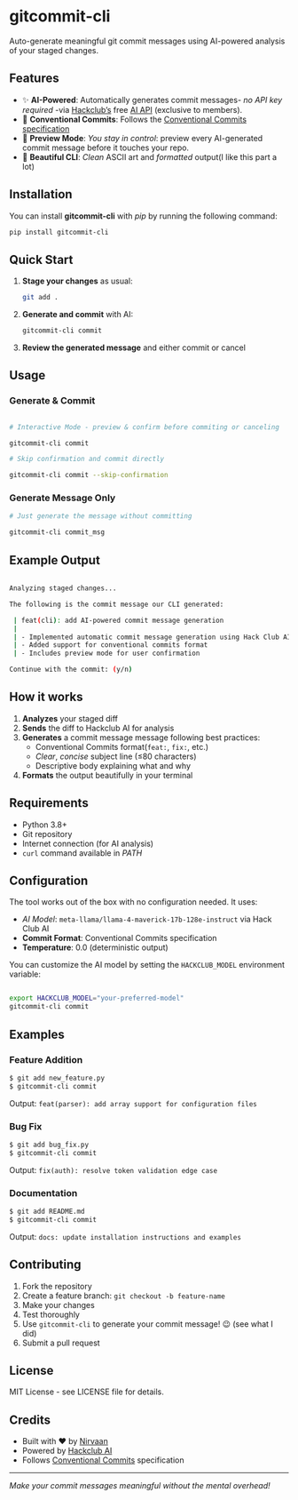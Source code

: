 # gitcommit-cli

Auto-generate meaningful git commit messages using AI-powered analysis of your staged changes.

## Features

* ✨ **AI-Powered**: Automatically generates commit messages- *no API key required* -via [Hackclub’s](https://hackclub.com/) free [AI API](https://ai.hackclub.com/) (exclusive to members).
* 📝 **Conventional Commits**: Follows the [Conventional Commits specification](https://www.conventionalcommits.org/en/v1.0.0/)
* 🔎 **Preview Mode**: *You stay in control*: preview every AI-generated commit message before it touches your repo.
* 🎨 **Beautiful CLI**: *Clean* ASCII art and *formatted* output(I like this part a lot)

## Installation

You can install **gitcommit-cli** with *pip* by running the following command:

```bash
pip install gitcommit-cli
```
## Quick Start

1. **Stage your changes** as usual:

    ```bash
    git add .
    ```
2. **Generate and commit** with AI:

    ```bash
    gitcommit-cli commit
    ```
3. **Review the generated message** and either commit or cancel

## Usage 

### Generate & Commit

```bash

# Interactive Mode - preview & confirm before commiting or canceling

gitcommit-cli commit

# Skip confirmation and commit directly

gitcommit-cli commit --skip-confirmation
```

### Generate Message Only 

```bash
# Just generate the message without committing

gitcommit-cli commit_msg
```

## Example Output

```bash

Analyzing staged changes...

The following is the commit message our CLI generated:

 | feat(cli): add AI-powered commit message generation
 | 
 | - Implemented automatic commit message generation using Hack Club AI
 | - Added support for conventional commits format
 | - Includes preview mode for user confirmation

Continue with the commit: (y/n)
```

## How it works

1. **Analyzes** your staged diff
2. **Sends** the diff to Hackclub AI for analysis
3. **Generates** a commit message message following best practices:
    * Conventional Commits format(`feat:`, `fix:`, etc.)
    * *Clear*, *concise* subject line (≤80 characters)
    * Descriptive body explaining what and why
4. **Formats** the output beautifully in your terminal

## Requirements

* Python 3.8+
* Git repository
* Internet connection (for AI analysis)
* `curl` command available in *PATH*

## Configuration

The tool works out of the box with no configuration needed. It uses:

* *AI Model*: `meta-llama/llama-4-maverick-17b-128e-instruct` via Hack Club AI
* **Commit Format**: Conventional Commits specification
* **Temperature**: 0.0 (deterministic output)

You can customize the AI model by setting the `HACKCLUB_MODEL` environment variable:

```bash

export HACKCLUB_MODEL="your-preferred-model"
gitcommit-cli commit
```
## Examples

### Feature Addition
```bash
$ git add new_feature.py
$ gitcommit-cli commit
```
Output: `feat(parser): add array support for configuration files`

### Bug Fix
```bash
$ git add bug_fix.py
$ gitcommit-cli commit
```
Output: `fix(auth): resolve token validation edge case`

### Documentation
```bash
$ git add README.md
$ gitcommit-cli commit
```
Output: `docs: update installation instructions and examples`

## Contributing

1. Fork the repository
2. Create a feature branch: `git checkout -b feature-name`
3. Make your changes
4. Test thoroughly
5. Use `gitcommit-cli` to generate your commit message! 😉 (see what I did)
6. Submit a pull request

## License

MIT License - see LICENSE file for details.

## Credits

- Built with ❤️ by [Nirvaan](mailto:nirvaan@gmail.com)
- Powered by [Hackclub AI](https://ai.hackclub.com)
- Follows [Conventional Commits](https://www.conventionalcommits.org/) specification

---

*Make your commit messages meaningful without the mental overhead!*